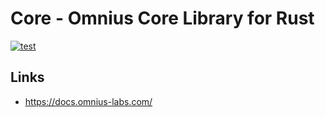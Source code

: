 # Core - Omnius Core Library for Rust
[![test](https://github.com/omnius-labs/core-rs/actions/workflows/test.yml/badge.svg)](https://github.com/omnius-labs/core-rs/actions/workflows/test.yml)

## Links

- <https://docs.omnius-labs.com/>
